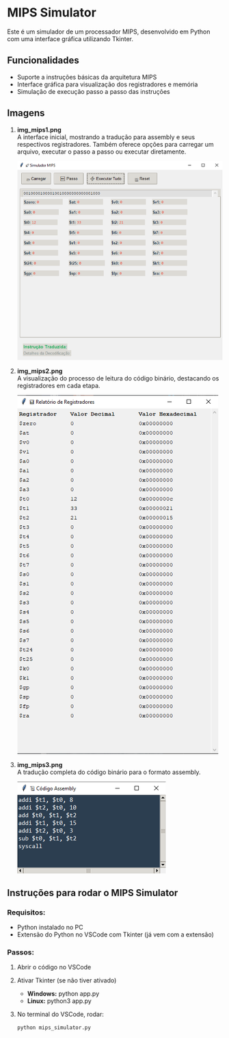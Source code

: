 # MIPS Simulator

Este é um simulador de um processador MIPS, desenvolvido em Python com uma interface gráfica utilizando Tkinter.

## Funcionalidades

- Suporte a instruções básicas da arquitetura MIPS
- Interface gráfica para visualização dos registradores e memória
- Simulação de execução passo a passo das instruções

## Imagens

1. **img_mips1.png**  
   A interface inicial, mostrando a tradução para assembly e seus respectivos registradores. Também oferece opções para carregar um arquivo, executar o passo a passo ou executar diretamente.

   ![img_mips1](img_mips1.png)

2. **img_mips2.png**  
   A visualização do processo de leitura do código binário, destacando os registradores em cada etapa.

   ![img_mips2](img_mips2.png)

3. **img_mips3.png**  
   A tradução completa do código binário para o formato assembly.

   ![img_mips3](img_mips3.png)

## Instruções para rodar o MIPS Simulator

### Requisitos:
- Python instalado no PC
- Extensão do Python no VSCode com Tkinter (já vem com a extensão)

### Passos:
1. Abrir o código no VSCode
2. Ativar Tkinter (se não tiver ativado)  
   - **Windows:** python app.py  
   - **Linux:** python3 app.py
3. No terminal do VSCode, rodar:  
   
   ```bash
   python mips_simulator.py

